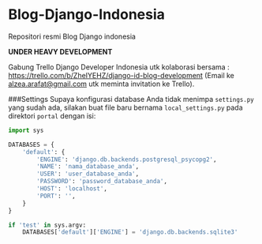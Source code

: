 Blog-Django-Indonesia
=============

Repositori resmi Blog Django indonesia

**UNDER HEAVY DEVELOPMENT**

Gabung Trello Django Developer Indonesia utk kolaborasi bersama : https://trello.com/b/ZheIYEHZ/django-id-blog-development (Email ke alzea.arafat@gmail.com utk meminta invitation ke Trello).

###Settings
Supaya konfigurasi database Anda tidak menimpa `settings.py` yang sudah ada, silakan buat file baru bernama `local_settings.py` pada direktori `portal` dengan isi:
```python
import sys

DATABASES = {
    'default': {
        'ENGINE': 'django.db.backends.postgresql_psycopg2',
        'NAME': 'nama_database_anda',
        'USER': 'user_database_anda',
        'PASSWORD': 'password_database_anda',
        'HOST': 'localhost',
        'PORT': '',
    }
}

if 'test' in sys.argv:
    DATABASES['default']['ENGINE'] = 'django.db.backends.sqlite3'
```
